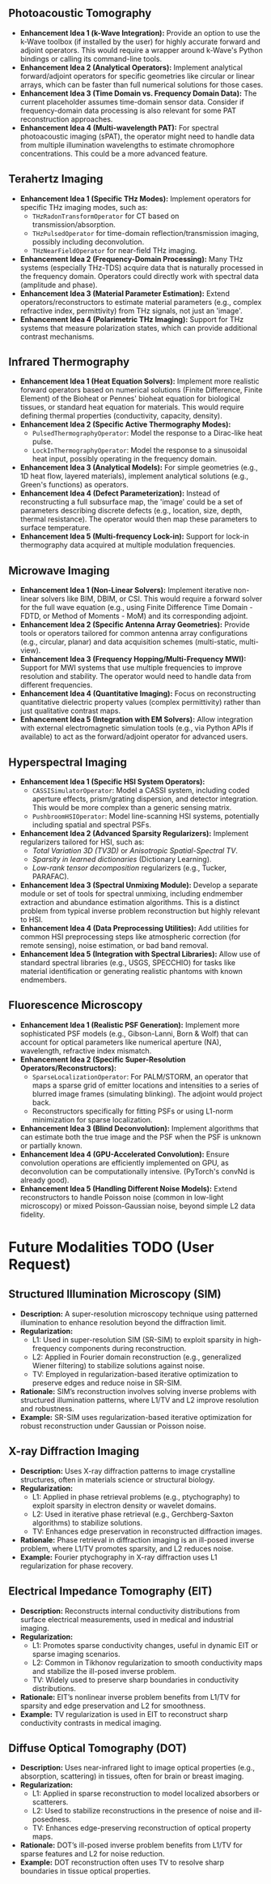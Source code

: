 ## Photoacoustic Tomography

*   **Enhancement Idea 1 (k-Wave Integration):** Provide an option to use the k-Wave toolbox (if installed by the user) for highly accurate forward and adjoint operators. This would require a wrapper around k-Wave's Python bindings or calling its command-line tools.
*   **Enhancement Idea 2 (Analytical Operators):** Implement analytical forward/adjoint operators for specific geometries like circular or linear arrays, which can be faster than full numerical solutions for those cases.
*   **Enhancement Idea 3 (Time Domain vs. Frequency Domain Data):** The current placeholder assumes time-domain sensor data. Consider if frequency-domain data processing is also relevant for some PAT reconstruction approaches.
*   **Enhancement Idea 4 (Multi-wavelength PAT):** For spectral photoacoustic imaging (sPAT), the operator might need to handle data from multiple illumination wavelengths to estimate chromophore concentrations. This could be a more advanced feature.

## Terahertz Imaging

*   **Enhancement Idea 1 (Specific THz Modes):** Implement operators for specific THz imaging modes, such as:
    *   `THzRadonTransformOperator` for CT based on transmission/absorption.
    *   `THzPulsedOperator` for time-domain reflection/transmission imaging, possibly including deconvolution.
    *   `THzNearFieldOperator` for near-field THz imaging.
*   **Enhancement Idea 2 (Frequency-Domain Processing):** Many THz systems (especially THz-TDS) acquire data that is naturally processed in the frequency domain. Operators could directly work with spectral data (amplitude and phase).
*   **Enhancement Idea 3 (Material Parameter Estimation):** Extend operators/reconstructors to estimate material parameters (e.g., complex refractive index, permittivity) from THz signals, not just an 'image'.
*   **Enhancement Idea 4 (Polarimetric THz Imaging):** Support for THz systems that measure polarization states, which can provide additional contrast mechanisms.

## Infrared Thermography

*   **Enhancement Idea 1 (Heat Equation Solvers):** Implement more realistic forward operators based on numerical solutions (Finite Difference, Finite Element) of the Bioheat or Pennes' bioheat equation for biological tissues, or standard heat equation for materials. This would require defining thermal properties (conductivity, capacity, density).
*   **Enhancement Idea 2 (Specific Active Thermography Modes):**
    *   `PulsedThermographyOperator`: Model the response to a Dirac-like heat pulse.
    *   `LockInThermographyOperator`: Model the response to a sinusoidal heat input, possibly operating in the frequency domain.
*   **Enhancement Idea 3 (Analytical Models):** For simple geometries (e.g., 1D heat flow, layered materials), implement analytical solutions (e.g., Green's functions) as operators.
*   **Enhancement Idea 4 (Defect Parameterization):** Instead of reconstructing a full subsurface map, the 'image' could be a set of parameters describing discrete defects (e.g., location, size, depth, thermal resistance). The operator would then map these parameters to surface temperature.
*   **Enhancement Idea 5 (Multi-frequency Lock-in):** Support for lock-in thermography data acquired at multiple modulation frequencies.

## Microwave Imaging

*   **Enhancement Idea 1 (Non-Linear Solvers):** Implement iterative non-linear solvers like BIM, DBIM, or CSI. This would require a forward solver for the full wave equation (e.g., using Finite Difference Time Domain - FDTD, or Method of Moments - MoM) and its corresponding adjoint.
*   **Enhancement Idea 2 (Specific Antenna Array Geometries):** Provide tools or operators tailored for common antenna array configurations (e.g., circular, planar) and data acquisition schemes (multi-static, multi-view).
*   **Enhancement Idea 3 (Frequency Hopping/Multi-Frequency MWI):** Support for MWI systems that use multiple frequencies to improve resolution and stability. The operator would need to handle data from different frequencies.
*   **Enhancement Idea 4 (Quantitative Imaging):** Focus on reconstructing quantitative dielectric property values (complex permittivity) rather than just qualitative contrast maps.
*   **Enhancement Idea 5 (Integration with EM Solvers):** Allow integration with external electromagnetic simulation tools (e.g., via Python APIs if available) to act as the forward/adjoint operator for advanced users.

## Hyperspectral Imaging

*   **Enhancement Idea 1 (Specific HSI System Operators):**
    *   `CASSISimulatorOperator`: Model a CASSI system, including coded aperture effects, prism/grating dispersion, and detector integration. This would be more complex than a generic sensing matrix.
    *   `PushbroomHSIOperator`: Model line-scanning HSI systems, potentially including spatial and spectral PSFs.
*   **Enhancement Idea 2 (Advanced Sparsity Regularizers):** Implement regularizers tailored for HSI, such as:
    *   *Total Variation 3D (TV3D)* or *Anisotropic Spatial-Spectral TV*.
    *   *Sparsity in learned dictionaries* (Dictionary Learning).
    *   *Low-rank tensor decomposition* regularizers (e.g., Tucker, PARAFAC).
*   **Enhancement Idea 3 (Spectral Unmixing Module):** Develop a separate module or set of tools for spectral unmixing, including endmember extraction and abundance estimation algorithms. This is a distinct problem from typical inverse problem reconstruction but highly relevant to HSI.
*   **Enhancement Idea 4 (Data Preprocessing Utilities):** Add utilities for common HSI preprocessing steps like atmospheric correction (for remote sensing), noise estimation, or bad band removal.
*   **Enhancement Idea 5 (Integration with Spectral Libraries):** Allow use of standard spectral libraries (e.g., USGS, SPECCHIO) for tasks like material identification or generating realistic phantoms with known endmembers.

## Fluorescence Microscopy

*   **Enhancement Idea 1 (Realistic PSF Generation):** Implement more sophisticated PSF models (e.g., Gibson-Lanni, Born & Wolf) that can account for optical parameters like numerical aperture (NA), wavelength, refractive index mismatch.
*   **Enhancement Idea 2 (Specific Super-Resolution Operators/Reconstructors):**
    *   `SparseLocalizationOperator`: For PALM/STORM, an operator that maps a sparse grid of emitter locations and intensities to a series of blurred image frames (simulating blinking). The adjoint would project back.
    *   Reconstructors specifically for fitting PSFs or using L1-norm minimization for sparse localization.
*   **Enhancement Idea 3 (Blind Deconvolution):** Implement algorithms that can estimate both the true image and the PSF when the PSF is unknown or partially known.
*   **Enhancement Idea 4 (GPU-Accelerated Convolution):** Ensure convolution operations are efficiently implemented on GPU, as deconvolution can be computationally intensive. (PyTorch's convNd is already good).
*   **Enhancement Idea 5 (Handling Different Noise Models):** Extend reconstructors to handle Poisson noise (common in low-light microscopy) or mixed Poisson-Gaussian noise, beyond simple L2 data fidelity.

# Future Modalities TODO (User Request)

## Structured Illumination Microscopy (SIM)
*   **Description:** A super-resolution microscopy technique using patterned illumination to enhance resolution beyond the diffraction limit.
*   **Regularization:**
    *   L1: Used in super-resolution SIM (SR-SIM) to exploit sparsity in high-frequency components during reconstruction.
    *   L2: Applied in Fourier domain reconstruction (e.g., generalized Wiener filtering) to stabilize solutions against noise.
    *   TV: Employed in regularization-based iterative optimization to preserve edges and reduce noise in SR-SIM.
*   **Rationale:** SIM’s reconstruction involves solving inverse problems with structured illumination patterns, where L1/TV and L2 improve resolution and robustness.
*   **Example:** SR-SIM uses regularization-based iterative optimization for robust reconstruction under Gaussian or Poisson noise.

## X-ray Diffraction Imaging
*   **Description:** Uses X-ray diffraction patterns to image crystalline structures, often in materials science or structural biology.
*   **Regularization:**
    *   L1: Applied in phase retrieval problems (e.g., ptychography) to exploit sparsity in electron density or wavelet domains.
    *   L2: Used in iterative phase retrieval (e.g., Gerchberg-Saxton algorithms) to stabilize solutions.
    *   TV: Enhances edge preservation in reconstructed diffraction images.
*   **Rationale:** Phase retrieval in diffraction imaging is an ill-posed inverse problem, where L1/TV promotes sparsity, and L2 reduces noise.
*   **Example:** Fourier ptychography in X-ray diffraction uses L1 regularization for phase recovery.

## Electrical Impedance Tomography (EIT)
*   **Description:** Reconstructs internal conductivity distributions from surface electrical measurements, used in medical and industrial imaging.
*   **Regularization:**
    *   L1: Promotes sparse conductivity changes, useful in dynamic EIT or sparse imaging scenarios.
    *   L2: Common in Tikhonov regularization to smooth conductivity maps and stabilize the ill-posed inverse problem.
    *   TV: Widely used to preserve sharp boundaries in conductivity distributions.
*   **Rationale:** EIT’s nonlinear inverse problem benefits from L1/TV for sparsity and edge preservation and L2 for smoothness.
*   **Example:** TV regularization is used in EIT to reconstruct sharp conductivity contrasts in medical imaging.

## Diffuse Optical Tomography (DOT)
*   **Description:** Uses near-infrared light to image optical properties (e.g., absorption, scattering) in tissues, often for brain or breast imaging.
*   **Regularization:**
    *   L1: Applied in sparse reconstruction to model localized absorbers or scatterers.
    *   L2: Used to stabilize reconstructions in the presence of noise and ill-posedness.
    *   TV: Enhances edge-preserving reconstruction of optical property maps.
*   **Rationale:** DOT’s ill-posed inverse problem benefits from L1/TV for sparse features and L2 for noise reduction.
*   **Example:** DOT reconstruction often uses TV to resolve sharp boundaries in tissue optical properties.
